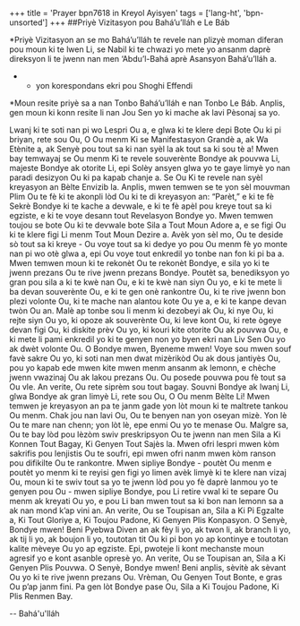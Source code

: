+++
title = 'Prayer bpn7618 in Kreyol Ayisyen'
tags = ['lang-ht', 'bpn-unsorted']
+++
##Priyè Vizitasyon pou Bahá’u’lláh e Le Báb 

*Priyè Vizitasyon an se mo Bahá’u’lláh te revele nan plizyè moman diferan pou moun ki te lwen Li, se Nabil ki te chwazi yo mete yo ansanm daprè direksyon li te jwenn nan men ‘Abdu’l-Bahá aprè Asansyon Bahá’u’lláh a.
* - yon korespondans ekri pou Shoghi Effendi

*Moun resite priyè sa a nan Tonbo Bahá’u’lláh e nan Tonbo Le Báb. Anplis, gen moun ki konn resite li nan Jou Sen yo ki mache ak lavi Pèsonaj sa yo.

Lwanj ki te soti nan pi wo Lespri Ou a, e glwa ki te klere depi Bote Ou ki pi briyan, rete sou Ou, O Ou menm Ki se Manifestasyon Grandè a, ak Wa Etènite a, ak Senyè pou tout sa ki nan syèl la ak tout sa ki sou tè a! Mwen bay temwayaj se Ou menm Ki te revele souverènte Bondye ak pouvwa Li, majeste Bondye ak otorite Li, epi Solèy ansyen glwa yo te gaye limyè yo nan paradi desizyon Ou ki pa kapab chanje a. Se Ou Ki te revele nan syèl kreyasyon an Bèlte Envizib la. Anplis, mwen temwen se te yon sèl mouvman Plim Ou te fè ki te akonpli lòd Ou ki te di kreyasyon an: “Parèt,” e ki te fè Sekrè Bondye ki te kache a devwale, e ki te fè apèl pou kreye tout sa ki egziste, e ki te voye desann tout Revelasyon Bondye yo. 
	Mwen temwen toujou se bote Ou ki te devwale bote Sila a Tout Moun Adore a, e se figi Ou ki te klere figi Li menm Tout Moun Dezire a. Avèk yon sèl mo, Ou te deside sò tout sa ki kreye - Ou voye tout sa ki dedye yo pou Ou menm fè yo monte nan pi wo otè glwa a, epi Ou voye tout enkredil yo tonbe nan fon ki pi ba a.
	Mwen temwen moun ki te rekonèt Ou te rekonèt Bondye, e sila yo ki te jwenn prezans Ou te rive jwenn prezans Bondye. Poutèt sa, benediksyon yo gran pou sila a ki te kwè nan Ou, e ki te kwè nan siyn Ou yo, e ki te mete li ba devan souverènte Ou, e ki te gen onè rankontre Ou, ki te rive jwenn bon plezi volonte Ou, ki te mache nan alantou kote Ou ye a, e ki te kanpe devan twòn Ou an. Malè ap tonbe sou li menm ki dezobeyi ak Ou, ki nye Ou, ki rejte siyn Ou yo, ki opoze ak souverènte Ou, ki leve kont Ou, ki rete ògeye devan figi Ou, ki diskite prèv Ou yo, ki kouri kite otorite Ou ak pouvwa Ou, e ki mete li pami enkredil yo ki te genyen non yo byen ekri nan Liv Sen Ou yo ak dwèt volonte Ou.
	O Bondye mwen, Byeneme mwen! Voye sou mwen souf favè sakre Ou yo, ki soti nan men dwat mizèrikòd Ou ak dous jantiyès Ou, pou yo kapab ede mwen kite mwen menm ansanm ak lemonn, e chèche jwenn vwazinaj Ou ak lakou prezans Ou. Ou posede pouvwa pou fè tout sa Ou vle. An verite, Ou rete siprèm sou tout bagay.
	Souvni Bondye ak lwanj Li, glwa Bondye ak gran limyè Li, rete sou Ou, O Ou menm Bèlte Li! Mwen temwen je kreyasyon an pa te janm gade yon lòt moun ki te maltrete tankou Ou menm. Chak jou nan lavi Ou, Ou te benyen nan yon oseyan mizè. Yon lè Ou te mare nan chenn; yon lòt lè, epe enmi Ou yo te menase Ou. Malgre sa, Ou te bay lòd pou lèzòm swiv preskripsyon Ou te jwenn nan men Sila a Ki Konnen Tout Bagay, Ki Genyen Tout Sajès la.
	Mwen ofri lespri mwen kòm sakrifis pou lenjistis Ou te soufri, epi mwen ofri nanm mwen kòm ranson pou difikilte Ou te rankontre. Mwen sipliye Bondye - poutèt Ou menm e poutèt yo menm ki te reyisi gen figi yo limen avèk limyè ki te klere nan vizaj Ou, moun ki te swiv tout sa yo te jwenn lòd pou yo fè daprè lanmou yo te genyen pou Ou - mwen sipliye Bondye, pou Li retire vwal ki te separe Ou menm ak kreyati Ou yo, e pou Li ban mwen tout sa ki bon nan lemonn sa a ak nan mond k’ap vini an. An verite, Ou se Toupisan an, Sila a Ki Pi Egzalte a, Ki Tout Gloriye a, Ki Toujou Padone, Ki Genyen Plis Konpasyon.
	O Senyè, Bondye mwen! Beni Pyebwa Diven an ak fèy li yo, ak twon li, ak branch li yo, ak tij li yo, ak boujon li yo, toutotan tit Ou ki pi bon yo ap kontinye e toutotan kalite mèveye Ou yo ap egziste. Epi, pwoteje li kont mechanste moun agresif yo e kont asanble opresè yo. An verite, Ou se Toupisan an, Sila a Ki Genyen Plis Pouvwa. O Senyè, Bondye mwen! Beni anplis, sèvitè ak sèvant Ou yo ki te rive jwenn prezans Ou. Vrèman, Ou Genyen Tout Bonte, e gras Ou p’ap janm fini. Pa gen lòt Bondye pase Ou, Sila a Ki Toujou Padone, Ki Plis Renmen Bay.

-- Bahá'u'lláh
